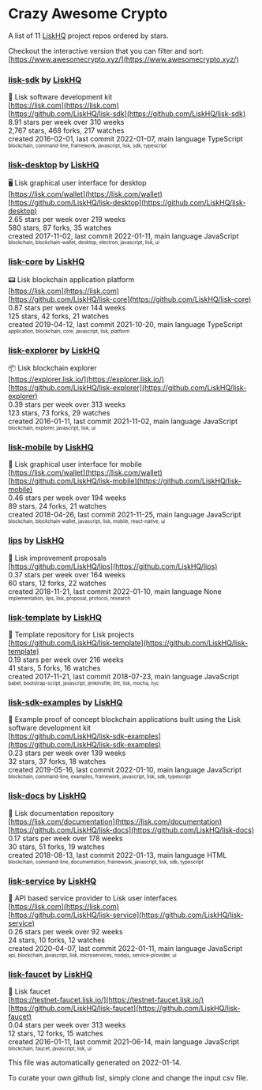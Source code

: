 # Crazy Awesome Crypto
A list of 11 [LiskHQ](https://github.com/LiskHQ) project repos ordered by stars.  

Checkout the interactive version that you can filter and sort: 
[https://www.awesomecrypto.xyz/](https://www.awesomecrypto.xyz/)  


### [lisk-sdk](https://github.com/LiskHQ/lisk-sdk) by [LiskHQ](https://github.com/LiskHQ)  
🔩 Lisk software development kit  
[https://lisk.com](https://lisk.com)  
[https://github.com/LiskHQ/lisk-sdk](https://github.com/LiskHQ/lisk-sdk)  
8.91 stars per week over 310 weeks  
2,767 stars, 468 forks, 217 watches  
created 2016-02-01, last commit 2022-01-07, main language TypeScript  
<sub><sup>blockchain, command-line, framework, javascript, lisk, sdk, typescript</sup></sub>


### [lisk-desktop](https://github.com/LiskHQ/lisk-desktop) by [LiskHQ](https://github.com/LiskHQ)  
🖥 Lisk graphical user interface for desktop  
[https://lisk.com/wallet](https://lisk.com/wallet)  
[https://github.com/LiskHQ/lisk-desktop](https://github.com/LiskHQ/lisk-desktop)  
2.65 stars per week over 219 weeks  
580 stars, 87 forks, 35 watches  
created 2017-11-02, last commit 2022-01-11, main language JavaScript  
<sub><sup>blockchain, blockchain-wallet, desktop, electron, javascript, lisk, ui</sup></sub>


### [lisk-core](https://github.com/LiskHQ/lisk-core) by [LiskHQ](https://github.com/LiskHQ)  
📟 Lisk blockchain application platform  
[https://lisk.com](https://lisk.com)  
[https://github.com/LiskHQ/lisk-core](https://github.com/LiskHQ/lisk-core)  
0.87 stars per week over 144 weeks  
125 stars, 42 forks, 21 watches  
created 2019-04-12, last commit 2021-10-20, main language TypeScript  
<sub><sup>application, blockchain, core, javascript, lisk, platform</sup></sub>


### [lisk-explorer](https://github.com/LiskHQ/lisk-explorer) by [LiskHQ](https://github.com/LiskHQ)  
📦 Lisk blockchain explorer  
[https://explorer.lisk.io/](https://explorer.lisk.io/)  
[https://github.com/LiskHQ/lisk-explorer](https://github.com/LiskHQ/lisk-explorer)  
0.39 stars per week over 313 weeks  
123 stars, 73 forks, 29 watches  
created 2016-01-11, last commit 2021-11-02, main language JavaScript  
<sub><sup>blockchain, explorer, javascript, lisk, ui</sup></sub>


### [lisk-mobile](https://github.com/LiskHQ/lisk-mobile) by [LiskHQ](https://github.com/LiskHQ)  
📱 Lisk graphical user interface for mobile  
[https://lisk.com/wallet](https://lisk.com/wallet)  
[https://github.com/LiskHQ/lisk-mobile](https://github.com/LiskHQ/lisk-mobile)  
0.46 stars per week over 194 weeks  
89 stars, 24 forks, 21 watches  
created 2018-04-26, last commit 2021-11-25, main language JavaScript  
<sub><sup>blockchain, blockchain-wallet, javascript, lisk, mobile, react-native, ui</sup></sub>


### [lips](https://github.com/LiskHQ/lips) by [LiskHQ](https://github.com/LiskHQ)  
📘 Lisk improvement proposals   
[https://github.com/LiskHQ/lips](https://github.com/LiskHQ/lips)  
0.37 stars per week over 164 weeks  
60 stars, 12 forks, 22 watches  
created 2018-11-21, last commit 2022-01-10, main language None  
<sub><sup>implementation, lips, lisk, proposal, protocol, research</sup></sub>


### [lisk-template](https://github.com/LiskHQ/lisk-template) by [LiskHQ](https://github.com/LiskHQ)  
📄 Template repository for Lisk projects  
[https://github.com/LiskHQ/lisk-template](https://github.com/LiskHQ/lisk-template)  
0.19 stars per week over 216 weeks  
41 stars, 5 forks, 16 watches  
created 2017-11-21, last commit 2018-07-23, main language JavaScript  
<sub><sup>babel, bootstrap-script, javascript, jenkinsfile, lint, lisk, mocha, nyc</sup></sub>


### [lisk-sdk-examples](https://github.com/LiskHQ/lisk-sdk-examples) by [LiskHQ](https://github.com/LiskHQ)  
🔩 Example proof of concept blockchain applications built using the Lisk software development kit  
[https://github.com/LiskHQ/lisk-sdk-examples](https://github.com/LiskHQ/lisk-sdk-examples)  
0.23 stars per week over 139 weeks  
32 stars, 37 forks, 18 watches  
created 2019-05-16, last commit 2022-01-10, main language JavaScript  
<sub><sup>blockchain, command-line, examples, framework, javascript, lisk, sdk, typescript</sup></sub>


### [lisk-docs](https://github.com/LiskHQ/lisk-docs) by [LiskHQ](https://github.com/LiskHQ)  
📘 Lisk documentation repository  
[https://lisk.com/documentation](https://lisk.com/documentation)  
[https://github.com/LiskHQ/lisk-docs](https://github.com/LiskHQ/lisk-docs)  
0.17 stars per week over 178 weeks  
30 stars, 51 forks, 19 watches  
created 2018-08-13, last commit 2022-01-13, main language HTML  
<sub><sup>blockchain, command-line, documentation, framework, javascript, lisk, sdk, typescript</sup></sub>


### [lisk-service](https://github.com/LiskHQ/lisk-service) by [LiskHQ](https://github.com/LiskHQ)  
:calling: API based service provider to Lisk user interfaces  
[https://lisk.com](https://lisk.com)  
[https://github.com/LiskHQ/lisk-service](https://github.com/LiskHQ/lisk-service)  
0.26 stars per week over 92 weeks  
24 stars, 10 forks, 12 watches  
created 2020-04-07, last commit 2022-01-11, main language JavaScript  
<sub><sup>api, blockchain, javascript, lisk, microservices, nodejs, service-provider, ui</sup></sub>


### [lisk-faucet](https://github.com/LiskHQ/lisk-faucet) by [LiskHQ](https://github.com/LiskHQ)  
🚰 Lisk faucet  
[https://testnet-faucet.lisk.io/](https://testnet-faucet.lisk.io/)  
[https://github.com/LiskHQ/lisk-faucet](https://github.com/LiskHQ/lisk-faucet)  
0.04 stars per week over 313 weeks  
12 stars, 12 forks, 15 watches  
created 2016-01-11, last commit 2021-06-14, main language JavaScript  
<sub><sup>blockchain, faucet, javascript, lisk, ui</sup></sub>


This file was automatically generated on 2022-01-14.  

To curate your own github list, simply clone and change the input csv file.  